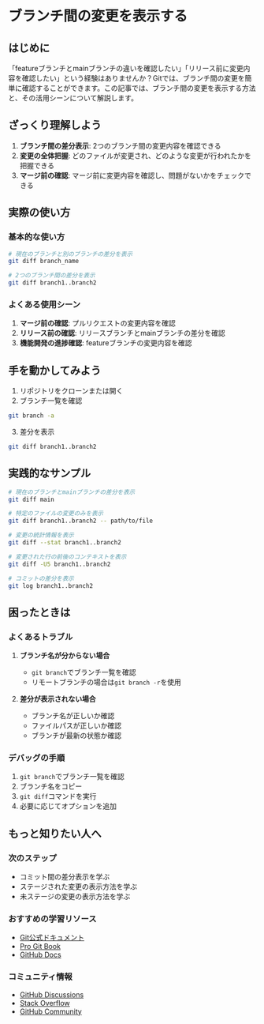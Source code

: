 # ブランチ間の変更を表示する

## はじめに
「featureブランチとmainブランチの違いを確認したい」「リリース前に変更内容を確認したい」という経験はありませんか？Gitでは、ブランチ間の変更を簡単に確認することができます。この記事では、ブランチ間の変更を表示する方法と、その活用シーンについて解説します。

## ざっくり理解しよう
1. **ブランチ間の差分表示**: 2つのブランチ間の変更内容を確認できる
2. **変更の全体把握**: どのファイルが変更され、どのような変更が行われたかを把握できる
3. **マージ前の確認**: マージ前に変更内容を確認し、問題がないかをチェックできる

## 実際の使い方
### 基本的な使い方
```bash
# 現在のブランチと別のブランチの差分を表示
git diff branch_name

# 2つのブランチ間の差分を表示
git diff branch1..branch2
```

### よくある使用シーン
1. **マージ前の確認**: プルリクエストの変更内容を確認
2. **リリース前の確認**: リリースブランチとmainブランチの差分を確認
3. **機能開発の進捗確認**: featureブランチの変更内容を確認

## 手を動かしてみよう
1. リポジトリをクローンまたは開く
2. ブランチ一覧を確認
```bash
git branch -a
```
3. 差分を表示
```bash
git diff branch1..branch2
```

## 実践的なサンプル
```bash
# 現在のブランチとmainブランチの差分を表示
git diff main

# 特定のファイルの変更のみを表示
git diff branch1..branch2 -- path/to/file

# 変更の統計情報を表示
git diff --stat branch1..branch2

# 変更された行の前後のコンテキストを表示
git diff -U5 branch1..branch2

# コミットの差分を表示
git log branch1..branch2
```

## 困ったときは
### よくあるトラブル
1. **ブランチ名が分からない場合**
   - `git branch`でブランチ一覧を確認
   - リモートブランチの場合は`git branch -r`を使用

2. **差分が表示されない場合**
   - ブランチ名が正しいか確認
   - ファイルパスが正しいか確認
   - ブランチが最新の状態か確認

### デバッグの手順
1. `git branch`でブランチ一覧を確認
2. ブランチ名をコピー
3. `git diff`コマンドを実行
4. 必要に応じてオプションを追加

## もっと知りたい人へ
### 次のステップ
- コミット間の差分表示を学ぶ
- ステージされた変更の表示方法を学ぶ
- 未ステージの変更の表示方法を学ぶ

### おすすめの学習リソース
- [Git公式ドキュメント](https://git-scm.com/docs/git-diff)
- [Pro Git Book](https://git-scm.com/book/ja/v2)
- [GitHub Docs](https://docs.github.com/ja)

### コミュニティ情報
- [GitHub Discussions](https://github.com/git/git/discussions)
- [Stack Overflow](https://stackoverflow.com/questions/tagged/git)
- [GitHub Community](https://github.community/)
